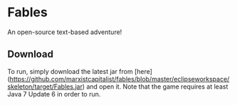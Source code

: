 # Fables
An open-source text-based adventure!
## Download
To run, simply download the latest jar from [here] (https://github.com/marxistcapitalist/fables/blob/master/eclipseworkspace/skeleton/target/Fables.jar) and open it. Note that the game requires at least Java 7 Update 6 in order to run.
